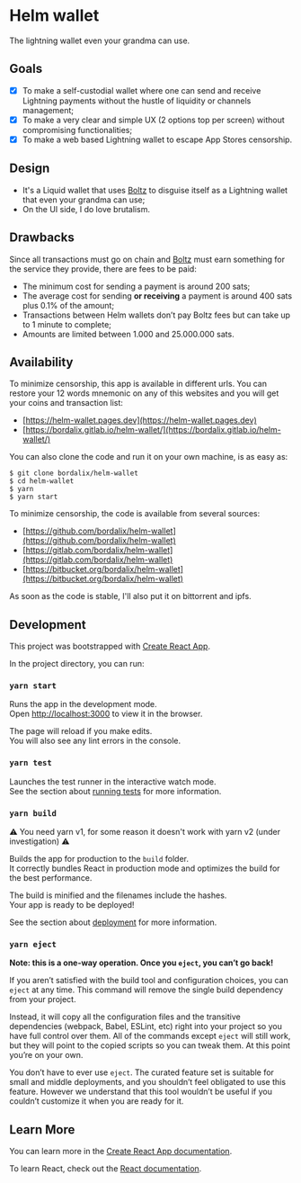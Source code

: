 # Helm wallet

The lightning wallet even your grandma can use.

## Goals

- [x] To make a self-custodial wallet where one can send and receive Lightning payments without the hustle of liquidity or channels management;
- [x] To make a very clear and simple UX (2 options top per screen) without compromising functionalities;
- [x] To make a web based Lightning wallet to escape App Stores censorship.

## Design

- It's a Liquid wallet that uses [Boltz](https://boltz.exchange) to disguise itself as a Lightning wallet that even your grandma can use;
- On the UI side, I do love brutalism.

## Drawbacks

Since all transactions must go on chain and [Boltz](https://boltz.exchange) must earn something for the service they provide, there are fees to be paid:

- The minimum cost for sending a payment is around 200 sats;
- The average cost for sending **or receiving** a payment is around 400 sats plus 0.1% of the amount;
- Transactions between Helm wallets don’t pay Boltz fees but can take up to 1 minute to complete;
- Amounts are limited between 1.000 and 25.000.000 sats.

## Availability

To minimize censorship, this app is available in different urls. You can restore your 12 words mnemonic on any of this websites and you will get your coins and transaction list:

- [https://helm-wallet.pages.dev](https://helm-wallet.pages.dev)
- [https://bordalix.gitlab.io/helm-wallet/](https://bordalix.gitlab.io/helm-wallet/)

You can also clone the code and run it on your own machine, is as easy as:

```
$ git clone bordalix/helm-wallet
$ cd helm-wallet
$ yarn
$ yarn start
```

To minimize censorship, the code is available from several sources:

- [https://github.com/bordalix/helm-wallet](https://github.com/bordalix/helm-wallet)
- [https://gitlab.com/bordalix/helm-wallet](https://gitlab.com/bordalix/helm-wallet)
- [https://bitbucket.org/bordalix/helm-wallet](https://bitbucket.org/bordalix/helm-wallet)

As soon as the code is stable, I'll also put it on bittorrent and ipfs.

## Development

This project was bootstrapped with [Create React App](https://github.com/facebook/create-react-app).

In the project directory, you can run:

### `yarn start`

Runs the app in the development mode.\
Open [http://localhost:3000](http://localhost:3000) to view it in the browser.

The page will reload if you make edits.\
You will also see any lint errors in the console.

### `yarn test`

Launches the test runner in the interactive watch mode.\
See the section about [running tests](https://facebook.github.io/create-react-app/docs/running-tests) for more information.

### `yarn build`

⚠️ You need yarn v1, for some reason it doesn't work with yarn v2 (under investigation) ⚠️

Builds the app for production to the `build` folder.\
It correctly bundles React in production mode and optimizes the build for the best performance.

The build is minified and the filenames include the hashes.\
Your app is ready to be deployed!

See the section about [deployment](https://facebook.github.io/create-react-app/docs/deployment) for more information.

### `yarn eject`

**Note: this is a one-way operation. Once you `eject`, you can’t go back!**

If you aren’t satisfied with the build tool and configuration choices, you can `eject` at any time. This command will remove the single build dependency from your project.

Instead, it will copy all the configuration files and the transitive dependencies (webpack, Babel, ESLint, etc) right into your project so you have full control over them. All of the commands except `eject` will still work, but they will point to the copied scripts so you can tweak them. At this point you’re on your own.

You don’t have to ever use `eject`. The curated feature set is suitable for small and middle deployments, and you shouldn’t feel obligated to use this feature. However we understand that this tool wouldn’t be useful if you couldn’t customize it when you are ready for it.

## Learn More

You can learn more in the [Create React App documentation](https://facebook.github.io/create-react-app/docs/getting-started).

To learn React, check out the [React documentation](https://reactjs.org/).
